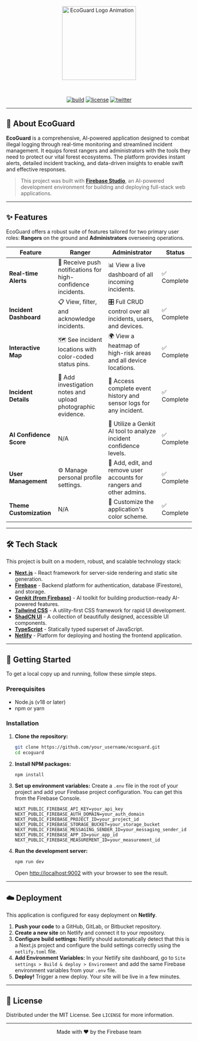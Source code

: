 
<div align="center">
  <br />
  <p>
    <a href="https://ecoguard.app"><img src="https://raw.githubusercontent.com/firebase/studio-images/main/EcoGuard/ecoguard-logo-animation.svg" width="200" alt="EcoGuard Logo Animation" /></a>
  </p>
  <br />
  <p>
    <a href="#"><img src="https://img.shields.io/badge/build-passing-brightgreen?style=for-the-badge" alt="build" /></a>
    <a href="#"><img src="https://img.shields.io/badge/license-MIT-blue?style=for-the-badge" alt="license" /></a>
    <a href="https://twitter.com/firebase"><img src="https://img.shields.io/twitter/follow/firebase?style=for-the-badge&logo=twitter" alt="twitter" /></a>
  </p>
</div>

---

## 🌲 About EcoGuard

**EcoGuard** is a comprehensive, AI-powered application designed to combat illegal logging through real-time monitoring and streamlined incident management. It equips forest rangers and administrators with the tools they need to protect our vital forest ecosystems. The platform provides instant alerts, detailed incident tracking, and data-driven insights to enable swift and effective responses.

> This project was built with **[Firebase Studio](https://studio.firebase.google.com)**, an AI-powered development environment for building and deploying full-stack web applications.

---

## ✨ Features

EcoGuard offers a robust suite of features tailored for two primary user roles: **Rangers** on the ground and **Administrators** overseeing operations.

| Feature                 | Ranger                                                               | Administrator                                                          | Status      |
| ----------------------- | -------------------------------------------------------------------- | ---------------------------------------------------------------------- | ----------- |
| **Real-time Alerts**    | 📲 Receive push notifications for high-confidence incidents.         | 📊 View a live dashboard of all incoming incidents.                    | ✅ Complete  |
| **Incident Dashboard**  | 📋 View, filter, and acknowledge incidents.                          | 🎛️ Full CRUD control over all incidents, users, and devices.         | ✅ Complete  |
| **Interactive Map**     | 🗺️ See incident locations with color-coded status pins.              | 🌍 View a heatmap of high-risk areas and all device locations.         | ✅ Complete  |
| **Incident Details**    | 📝 Add investigation notes and upload photographic evidence.         | 📜 Access complete event history and sensor logs for any incident.   | ✅ Complete  |
| **AI Confidence Score** | N/A                                                                  | 🤖 Utilize a Genkit AI tool to analyze incident confidence levels.    | ✅ Complete  |
| **User Management**     | ⚙️ Manage personal profile settings.                                | 👥 Add, edit, and remove user accounts for rangers and other admins.   | ✅ Complete  |
| **Theme Customization** | N/A                                                                  | 🎨 Customize the application's color scheme.                           | ✅ Complete  |

---

## 🛠️ Tech Stack

This project is built on a modern, robust, and scalable technology stack:

-   **[Next.js](https://nextjs.org/)** - React framework for server-side rendering and static site generation.
-   **[Firebase](https://firebase.google.com/)** - Backend platform for authentication, database (Firestore), and storage.
-   **[Genkit (from Firebase)](https://firebase.google.com/docs/genkit)** - AI toolkit for building production-ready AI-powered features.
-   **[Tailwind CSS](https://tailwindcss.com/)** - A utility-first CSS framework for rapid UI development.
-   **[ShadCN UI](https://ui.shadcn.com/)** - A collection of beautifully designed, accessible UI components.
-   **[TypeScript](https://www.typescriptlang.org/)** - Statically typed superset of JavaScript.
-   **[Netlify](https://www.netlify.com/)** - Platform for deploying and hosting the frontend application.

---

## 🚀 Getting Started

To get a local copy up and running, follow these simple steps.

### Prerequisites

-   Node.js (v18 or later)
-   npm or yarn

### Installation

1.  **Clone the repository:**
    ```sh
    git clone https://github.com/your_username/ecoguard.git
    cd ecoguard
    ```

2.  **Install NPM packages:**
    ```sh
    npm install
    ```

3.  **Set up environment variables:**
    Create a `.env` file in the root of your project and add your Firebase project configuration. You can get this from the Firebase Console.
    ```env
    NEXT_PUBLIC_FIREBASE_API_KEY=your_api_key
    NEXT_PUBLIC_FIREBASE_AUTH_DOMAIN=your_auth_domain
    NEXT_PUBLIC_FIREBASE_PROJECT_ID=your_project_id
    NEXT_PUBLIC_FIREBASE_STORAGE_BUCKET=your_storage_bucket
    NEXT_PUBLIC_FIREBASE_MESSAGING_SENDER_ID=your_messaging_sender_id
    NEXT_PUBLIC_FIREBASE_APP_ID=your_app_id
    NEXT_PUBLIC_FIREBASE_MEASUREMENT_ID=your_measurement_id
    ```

4.  **Run the development server:**
    ```sh
    npm run dev
    ```
    Open [http://localhost:9002](http://localhost:9002) with your browser to see the result.

---

## ☁️ Deployment

This application is configured for easy deployment on **Netlify**.

1.  **Push your code** to a GitHub, GitLab, or Bitbucket repository.
2.  **Create a new site** on Netlify and connect it to your repository.
3.  **Configure build settings:** Netlify should automatically detect that this is a Next.js project and configure the build settings correctly using the `netlify.toml` file.
4.  **Add Environment Variables:** In your Netlify site dashboard, go to `Site settings > Build & deploy > Environment` and add the same Firebase environment variables from your `.env` file.
5.  **Deploy!** Trigger a new deploy. Your site will be live in a few minutes.

---

## 📜 License

Distributed under the MIT License. See `LICENSE` for more information.

---

<div align="center">
  <p>Made with ❤️ by the Firebase team</p>
</div>

